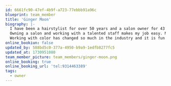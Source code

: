 ```yaml
---
id: 6661fc90-47ef-4b9f-a723-77ebbb91a96c
blueprint: team_member
title: 'Ginger Moon'
biography: |-
  I have been a hairstylist for over 50 years and a salon owner for 43 years.
  Owning a salon and working with a talented staff makes my job easy. My favorite part of my career is the relationships, and the ability to create and change not only the hair but give a new perspective to a client. Their happiness with how they look makes them feel more confident and can lift one’s spirits.
  Working with color has changed so much in the industry and it is fun to watch and see what might come next. I have always strived to a high standard of professionalism, with a warm friendly atmosphere. I believe I have achieved this goal and am very proud of the salon we have created.
online_bookiun: false
updated_by: 588bd5c0-377a-4950-b9a9-1edfb8277fc5
updated_at: 1730951080
team_member_picture: team_members/ginger-moon.png
online_booking: true
online_booking_url: 'tel:9314463389'
tags:
  - owner
---
```

